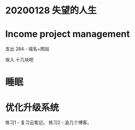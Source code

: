 
# 20200128 失望的人生

# Income project management

支出 284 - 域名+网站  

收入 十几块吧


# 睡眠




# 优化升级系统


练习1 - 复习云笔记。 练习2 - 追几个博客。
